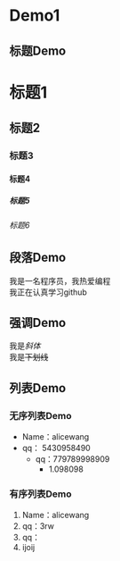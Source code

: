 # Demo1


## 标题Demo

# 标题1
## 标题2
### 标题3
#### 标题4
##### 标题5
###### 标题6

## 段落Demo
我是一名程序员，我热爱编程  
    我正在认真学习github
    

## 强调Demo

我是*斜体*   
我是~~下划线~~

## 列表Demo
### 无序列表Demo
- Name：alicewang
- qq： 5430958490
  - qq：779789998909
    - 1.098098
    
### 有序列表Demo
1. Name：alicewang
3. qq：3rw
3. qq：
3. ijoij

